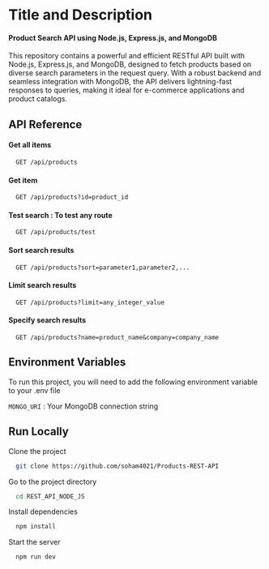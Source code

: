 

# Title and Description

#### Product Search API using Node.js, Express.js, and MongoDB

This repository contains a powerful and efficient RESTful API built with Node.js, Express.js, and MongoDB, designed to fetch products based on diverse search parameters in the request query. With a robust backend and seamless integration with MongoDB, the API delivers lightning-fast responses to queries, making it ideal for e-commerce applications and product catalogs.


## API Reference

#### Get all items


      GET /api/products


#### Get item


      GET /api/products?id=product_id

#### Test search : To test any route


      GET /api/products/test


#### Sort search results


      GET /api/products?sort=parameter1,parameter2,...


#### Limit search results


      GET /api/products?limit=any_integer_value


#### Specify search results


      GET /api/products?name=product_name&company=company_name


## Environment Variables

To run this project, you will need to add the following environment variable to your .env file

`MONGO_URI` : Your MongoDB connection string


## Run Locally

Clone the project

```bash
  git clone https://github.com/soham4021/Products-REST-API
```

Go to the project directory

```bash
  cd REST_API_NODE_JS
```

Install dependencies

```bash
  npm install
```

Start the server

```bash
  npm run dev
```


